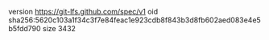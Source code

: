 version https://git-lfs.github.com/spec/v1
oid sha256:5620c103a1f34c3f7e84feac1e923cdb8f843b3d8fb602aed083e4e5b5fdd790
size 3432
